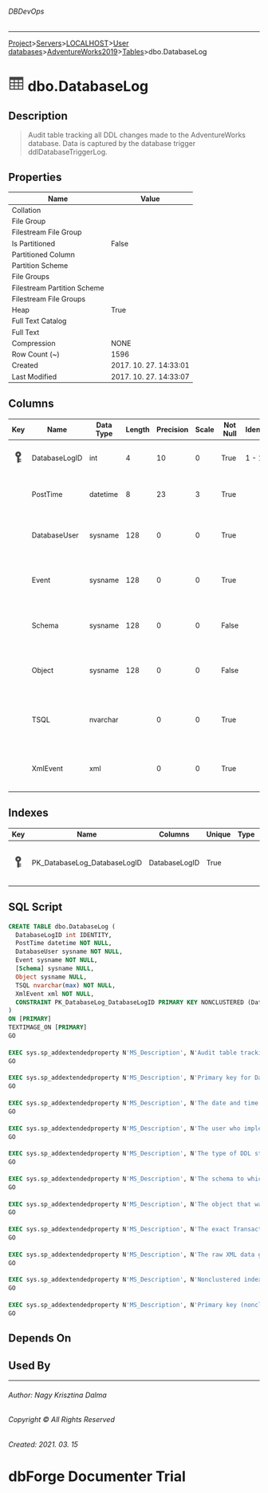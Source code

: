 ###### DBDevOps
___
[Project](../../../../../startpage.md)>[Servers](../../../../Servers.md)>[LOCALHOST](../../../LOCALHOST.md)>[User databases](../../UserDatabases.md)>[AdventureWorks2019](../AdventureWorks2019.md)>[Tables](Tables.md)>dbo.DatabaseLog


# ![logo](../../../../../Images/table.svg) dbo.DatabaseLog

## <a name="#Description"></a>Description
> Audit table tracking all DDL changes made to the AdventureWorks database. Data is captured by the database trigger ddlDatabaseTriggerLog.
## <a name="#Properties"></a>Properties
|Name|Value|
|---|---|
|Collation||
|File Group||
|Filestream File Group||
|Is Partitioned|False|
|Partitioned Column||
|Partition Scheme||
|File Groups||
|Filestream Partition Scheme||
|Filestream File Groups||
|Heap|True|
|Full Text Catalog||
|Full Text||
|Compression|NONE|
|Row Count (~)|1596|
|Created|2017. 10. 27. 14:33:01|
|Last Modified|2017. 10. 27. 14:33:07|


## <a name="#Columns"></a>Columns
|Key|Name|Data Type|Length|Precision|Scale|Not Null|Identity|Rule|Default|Computed|Persisted|Description
|---|---|---|---|---|---|---|---|---|---|---|---|---
|[![Primary Key PK_DatabaseLog_DatabaseLogID](../../../../../Images/primarykey.svg)](#Indexes)|DatabaseLogID|int|4|10|0|True|1 - 1|||False|False|Primary key for DatabaseLog records.|
||PostTime|datetime|8|23|3|True||||False|False|The date and time the DDL change occurred.|
||DatabaseUser|sysname|128|0|0|True||||False|False|The user who implemented the DDL change.|
||Event|sysname|128|0|0|True||||False|False|The type of DDL statement that was executed.|
||Schema|sysname|128|0|0|False||||False|False|The schema to which the changed object belongs.|
||Object|sysname|128|0|0|False||||False|False|The object that was changed by the DDL statment.|
||TSQL|nvarchar||0|0|True||||False|False|The exact Transact-SQL statement that was executed.|
||XmlEvent|xml||0|0|True||||False|False|The raw XML data generated by database trigger.|

## <a name="#Indexes"></a>Indexes
|Key|Name|Columns|Unique|Type|Description
|---|---|---|---|---|---
|[![Primary Key PK_DatabaseLog_DatabaseLogID](../../../../../Images/primarykey.svg)](#Indexes)|PK_DatabaseLog_DatabaseLogID|DatabaseLogID|True||Nonclustered index created by a primary key constraint.|

## <a name="#SqlScript"></a>SQL Script
```SQL
CREATE TABLE dbo.DatabaseLog (
  DatabaseLogID int IDENTITY,
  PostTime datetime NOT NULL,
  DatabaseUser sysname NOT NULL,
  Event sysname NOT NULL,
  [Schema] sysname NULL,
  Object sysname NULL,
  TSQL nvarchar(max) NOT NULL,
  XmlEvent xml NOT NULL,
  CONSTRAINT PK_DatabaseLog_DatabaseLogID PRIMARY KEY NONCLUSTERED (DatabaseLogID)
)
ON [PRIMARY]
TEXTIMAGE_ON [PRIMARY]
GO

EXEC sys.sp_addextendedproperty N'MS_Description', N'Audit table tracking all DDL changes made to the AdventureWorks database. Data is captured by the database trigger ddlDatabaseTriggerLog.', 'SCHEMA', N'dbo', 'TABLE', N'DatabaseLog'
GO

EXEC sys.sp_addextendedproperty N'MS_Description', N'Primary key for DatabaseLog records.', 'SCHEMA', N'dbo', 'TABLE', N'DatabaseLog', 'COLUMN', N'DatabaseLogID'
GO

EXEC sys.sp_addextendedproperty N'MS_Description', N'The date and time the DDL change occurred.', 'SCHEMA', N'dbo', 'TABLE', N'DatabaseLog', 'COLUMN', N'PostTime'
GO

EXEC sys.sp_addextendedproperty N'MS_Description', N'The user who implemented the DDL change.', 'SCHEMA', N'dbo', 'TABLE', N'DatabaseLog', 'COLUMN', N'DatabaseUser'
GO

EXEC sys.sp_addextendedproperty N'MS_Description', N'The type of DDL statement that was executed.', 'SCHEMA', N'dbo', 'TABLE', N'DatabaseLog', 'COLUMN', N'Event'
GO

EXEC sys.sp_addextendedproperty N'MS_Description', N'The schema to which the changed object belongs.', 'SCHEMA', N'dbo', 'TABLE', N'DatabaseLog', 'COLUMN', N'Schema'
GO

EXEC sys.sp_addextendedproperty N'MS_Description', N'The object that was changed by the DDL statment.', 'SCHEMA', N'dbo', 'TABLE', N'DatabaseLog', 'COLUMN', N'Object'
GO

EXEC sys.sp_addextendedproperty N'MS_Description', N'The exact Transact-SQL statement that was executed.', 'SCHEMA', N'dbo', 'TABLE', N'DatabaseLog', 'COLUMN', N'TSQL'
GO

EXEC sys.sp_addextendedproperty N'MS_Description', N'The raw XML data generated by database trigger.', 'SCHEMA', N'dbo', 'TABLE', N'DatabaseLog', 'COLUMN', N'XmlEvent'
GO

EXEC sys.sp_addextendedproperty N'MS_Description', N'Nonclustered index created by a primary key constraint.', 'SCHEMA', N'dbo', 'TABLE', N'DatabaseLog', 'INDEX', N'PK_DatabaseLog_DatabaseLogID'
GO

EXEC sys.sp_addextendedproperty N'MS_Description', N'Primary key (nonclustered) constraint', 'SCHEMA', N'dbo', 'TABLE', N'DatabaseLog', 'CONSTRAINT', N'PK_DatabaseLog_DatabaseLogID'
GO
```

## <a name="#DependsOn"></a>Depends On


## <a name="#UsedBy"></a>Used By


___
###### Author: Nagy Krisztina Dalma
###### Copyright © All Rights Reserved
###### Created: 2021. 03. 15

# dbForge Documenter Trial